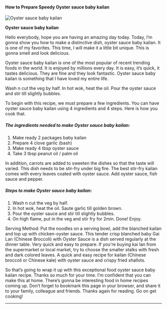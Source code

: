             

#### How to Prepare Speedy Oyster sauce baby kailan

![Oyster sauce baby kailan](https://img-global.cpcdn.com/recipes/4987198637080576/751x532cq70/oyster-sauce-baby-kailan-recipe-main-photo.jpg)

**Oyster sauce baby kailan**

Hello everybody, hope you are having an amazing day today. Today, I’m gonna show you how to make a distinctive dish, oyster sauce baby kailan. It is one of my favorites. This time, I will make it a little bit unique. This is gonna smell and look delicious.

Oyster sauce baby kailan is one of the most popular of recent trending foods in the world. It is enjoyed by millions every day. It is easy, it’s quick, it tastes delicious. They are fine and they look fantastic. Oyster sauce baby kailan is something that I have loved my entire life.

Wash n cut the veg by half. In hot wok, heat the oil. Pour the oyster sauce and stir till slightly bubbles.

To begin with this recipe, we must prepare a few ingredients. You can have oyster sauce baby kailan using 4 ingredients and 4 steps. Here is how you cook that.

##### The ingredients needed to make Oyster sauce baby kailan:

1.  Make ready 2 packages baby kailan
2.  Prepare 4 clove garlic (bash)
3.  Make ready 4 tbsp oyster sauce
4.  Take 3 tbsp peanut oil / palm oil

In addition, carrots are added to sweeten the dishes so that the taste will varied. This dish needs to be stir-fry under big fire. The best stir-fry kailan comes with every leaves coated with oyster sauce. Add oyster sauce, fish sauce and pepper.

##### Steps to make Oyster sauce baby kailan:

1.  Wash n cut the veg by half.
2.  In hot wok, heat the oil. Saute garlic till golden brown.
3.  Pour the oyster sauce and stir till slightly bubbles.
4.  On high flame, put in the veg and stir fry for 2min. Done! Enjoy.

Serving Method: Put the noodles on a serving bowl, add the blanched kailan and top up with chicken-oyster sauce. This tender crisp blanched baby Gai Lan (Chinese Broccoli) with Oyster Sauce is a dish served regularly at the dinner table. Very quick and easy to prepare. If you're buying kai lan from the supermarket or local market, try to choose the smaller stalks with fresh and dark colored leaves. A quick and easy recipe for kailan (Chinese broccoli or Chinese kale) with oyster sauce and crispy fried shallots.

So that’s going to wrap it up with this exceptional food oyster sauce baby kailan recipe. Thanks so much for your time. I’m confident that you can make this at home. There’s gonna be interesting food in home recipes coming up. Don’t forget to bookmark this page in your browser, and share it to your family, colleague and friends. Thanks again for reading. Go on get cooking!

* * *